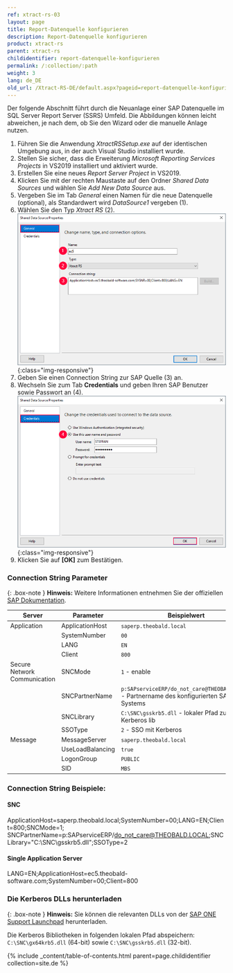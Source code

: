 ```yaml
---
ref: xtract-rs-03
layout: page
title: Report-Datenquelle konfigurieren
description: Report-Datenquelle konfigurieren
product: xtract-rs
parent: xtract-rs
childidentifier: report-datenquelle-konfigurieren
permalink: /:collection/:path
weight: 3
lang: de_DE
old_url: /Xtract-RS-DE/default.aspx?pageid=report-datenquelle-konfigurieren
---
```


Der folgende Abschnitt führt durch die Neuanlage einer SAP Datenquelle im SQL Server Report Server (SSRS) Umfeld. 
Die Abbildungen können leicht abweichen, je nach dem, ob Sie den Wizard oder die manuelle Anlage nutzen.

1. Führen Sie die Anwendung *XtractRSSetup.exe* auf der identischen Umgebung aus, in der auch Visual Studio installiert wurde.
2. Stellen Sie sicher, dass die Erweiterung *Microsoft Reporting Services Projects* in VS2019 installiert und aktiviert wurde.
3. Erstellen Sie eine neues *Report Server Project* in VS2019.
4. Klicken Sie mit der rechten Maustaste auf den Ordner *Shared Data Sources* und wählen Sie *Add New Data Source* aus.
5. Vergeben Sie im Tab *General* einen Namen für die neue Datenquelle (optional), als Standardwert wird *DataSource1* vergeben (1).
6. Wählen Sie den Typ *Xtract RS* (2).
![Report-Data-Source-001](/img/content/Report-Data-Source-001.png){:class="img-responsive"}
7. Geben Sie einen Connection String zur SAP Quelle (3) an.
8. Wechseln Sie zum Tab **Credentials** und geben Ihren SAP Benutzer sowie Passwort an (4).
![Report-Data-Source-002](/img/content/Report-Data-Source-002.png){:class="img-responsive"}
9. Klicken Sie auf **[OK]** zum Bestätigen.

### Connection String Parameter 

{: .box-note }
**Hinweis:** Weitere Informationen entnehmen Sie der offiziellen [SAP Dokumentation](https://help.sap.com/doc/saphelp_nwes72/7.2.3/de-DE/44/0ebf6c9b2b0d1ae10000000a114a6b/content.htm?no_cache=true).

Server |Parameter | Beispielwert
------------ |------------ | -------------
 Application | ApplicationHost | `saperp.theobald.local`
<!----> | SystemNumber | `00`
<!----> | LANG | `EN`
<!----> | Client | `800`
Secure Network Communication | SNCMode | `1` - enable
<!----> | SNCPartnerName | `p:SAPserviceERP/do_not_care@THEOBALD.LOCAL` - Partnername des konfigurierten SAP Systems
<!----> | SNCLibrary | `C:\SNC\gsskrb5.dll` - lokaler Pfad zur Kerberos lib
<!----> | SSOType | `2` - SSO mit Kerberos
Message | MessageServer | `saperp.theobald.local`
<!----> | UseLoadBalancing | `true`
<!---->  | LogonGroup | `PUBLIC`
<!----> | SID | `MBS`

### Connection String Beispiele: 
#### SNC

ApplicationHost=saperp.theobald.local;SystemNumber=00;LANG=EN;Client=800;SNCMode=1;
SNCPartnerName=p:SAPserviceERP/do_not_care@THEOBALD.LOCAL;SNCLibrary="C:\SNC\gsskrb5.dll";SSOType=2

#### Single Application Server

LANG=EN;ApplicationHost=ec5.theobald-software.com;SystemNumber=00;Client=800


### Die Kerberos DLLs herunterladen

{: .box-note }
**Hinweis:** Sie können die relevanten DLLs von der [SAP ONE Support Launchpad](https://launchpad.support.sap.com/#/notes/2115486) herunterladen. 

Die Kerberos Bibliotheken in folgenden lokalen Pfad abspeichern: `C:\SNC\gx64krb5.dll` (64-bit) sowie `C:\SNC\gsskrb5.dll` (32-bit).

{% include _content/table-of-contents.html parent=page.childidentifier collection=site.de %}
